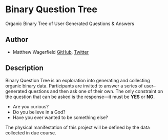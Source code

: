 # Binary Question Tree

Organic Binary Tree of User Generated Questions & Answers

## Author

- Matthew Wagerfield [GitHub](https://github.com/wagerfield), [Twitter](https://twitter.com/mwagerfield)

## Description

Binary Question Tree is an exploration into generating and collecting organic binary data.
Participants are invited to answer a series of user–generated questions and then ask one of their own.
The only constraint on the question that can be asked is the response—it must be **YES** or **NO**.

* Are you curious?
* Do you believe in a God?
* Have you ever wanted to be something else?

The physical manifestation of this project will be defined by the data collected in due course.
